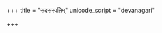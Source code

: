 +++
title = "सदसस्पतिम्"
unicode_script = "devanagari"

+++
<div class="js_include" url="/vedAH_sAma/paravastu-saama/devaH/lokAntaram/sadasaspatim/"  newLevelForH1="1" includeTitle="true"> </div>
